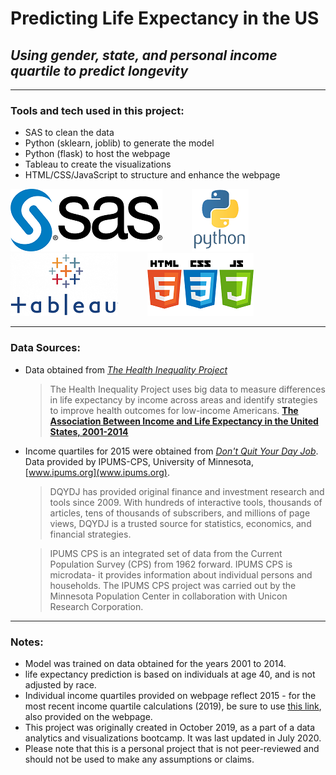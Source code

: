 # Predicting Life Expectancy in the US
## *Using gender, state, and personal income quartile to predict longevity*

---

### Tools and tech used in this project:

- SAS to clean the data
- Python (sklearn, joblib) to generate the model
- Python (flask) to host the webpage
- Tableau to create the visualizations
- HTML/CSS/JavaScript to structure and enhance the webpage

![SAS](/Images/sas.png)&nbsp;&nbsp;&nbsp;&nbsp;&nbsp;&nbsp;&nbsp;&nbsp;&nbsp;&nbsp;&nbsp;&nbsp;![Python](/Images/python.png)&nbsp;&nbsp;&nbsp;&nbsp;&nbsp;&nbsp;&nbsp;&nbsp;&nbsp;&nbsp;&nbsp;&nbsp;![Tableau](/Images/tableau.png)&nbsp;&nbsp;&nbsp;&nbsp;&nbsp;&nbsp;&nbsp;&nbsp;&nbsp;&nbsp;&nbsp;&nbsp;![HTML, CSS, JS](/Images/html_css_js.png)

---

### Data Sources:

- Data obtained from *[The Health Inequality Project](https://healthinequality.org/data/)*
	> The Health Inequality Project uses big data to measure differences in life expectancy by income across areas and identify strategies to improve health outcomes for low-income Americans. **[The Association Between Income and Life Expectancy in the United States, 2001-2014](https://jamanetwork.com/journals/jama/fullarticle/2513561?guestAccessKey=4023ce75-d0fb-44de-bb6c-8a10a30a6173)**

- Income quartiles for 2015 were obtained from *[Don't Quit Your Day Job](https://dqydj.com/average-income-by-state-median-percentiles/)*. Data provided by IPUMS-CPS, University of Minnesota, [www.ipums.org](www.ipums.org).
	> DQYDJ has provided original finance and investment research and tools since 2009. With hundreds of interactive tools, thousands of articles, tens of thousands of subscribers, and millions of page views, DQYDJ is a trusted source for statistics, economics, and financial strategies.

	> IPUMS CPS is an integrated set of data from the Current Population Survey (CPS) from 1962 forward. IPUMS CPS is microdata- it provides information about individual persons and households. The IPUMS CPS project was carried out by the Minnesota Population Center in collaboration with Unicon Research Corporation.

---

### Notes:

- Model was trained on data obtained for the years 2001 to 2014.
- life expectancy prediction is based on individuals at age 40, and is not adjusted by race.
- Individual income quartiles provided on webpage reflect 2015 - for the most recent income quartile calculations (2019), be sure to use [this link](https://dqydj.com/income-percentile-by-state-calculator/), also provided on the webpage.
- This project was originally created in October 2019, as a part of a data analytics and visualizations bootcamp. It was last updated in July 2020.
- Please note that this is a personal project that is not peer-reviewed and should not be used to make any assumptions or claims.